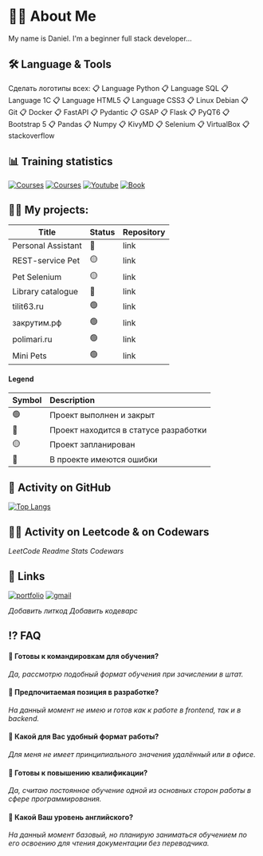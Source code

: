 
# 👨‍💻 About Me
My name is Daniel. I'm a beginner full stack developer...


## 🛠 Language & Tools

Сделать логотипы всех: 📋 Language Python 📋 Language SQL 📋 Language 1C
📋 Language HTML5 📋 Language CSS3 📋 Linux Debian
📋 Git 📋 Docker 📋 FastAPI 📋 Pydantic 📋 GSAP
📋 Flask 📋 PyQT6 📋 Bootstrap 5 📋 Pandas
📋 Numpy 📋 KivyMD 📋 Selenium 📋 VirtualBox 📋 stackoverflow 

## 📊 Training statistics

[![Сourses](https://img.shields.io/badge/Получено_сертификатов_в_ходе_курсов-31-green.svg)]()
[![Сourses](https://img.shields.io/badge/Пройдено_курсов_без_сертификатов-5-green.svg)]()
[![Youtube](https://img.shields.io/badge/Просмотрено_видео_на_YouTube-0-yellow.svg)]()
[![Book](https://img.shields.io/badge/Прочитано_обучающих_книг-1-blue.svg)]()

## 👨‍🏫 My projects:

| Title             | Status |Repository                                                                |
| ----------------- | ---------------------|--------------------------------------------- |
| Personal Assistant | 🔴  | link |
| REST-service Pet | 🟡 | link |
| Pet Selenium | 🟡 | link |
| Library catalogue | 🔵 | link |
| tilit63.ru | 🟢 | link |
| закрутим.рф | 🟢 | link |
| polimari.ru | 🟢 | link |
| Mini Pets | 🟢 | link |

#### Legend

| Symbol | Description         |
| :-------- | :------------------------- |
| 🟢 |  Проект выполнен и закрыт |
| 🔵 |  Проект находится в статусе разработки |
| 🟡 |  Проект запланирован |
| 🔴 |  В проекте имеются ошибки |

## 📝 Activity on GitHub

[![Top Langs](https://github-readme-stats.vercel.app/api/top-langs/?Daniel-Astaptscev=anuraghazra&layout=compact)](https://github.com/anuraghazra/github-readme-stats)

## 👨‍🎓 Activity on Leetcode & on Codewars 

*LeetCode Readme Stats*
*Codewars* 


## 📌 Links

[![portfolio](https://img.shields.io/badge/Stepik-000?style=for-the-badge&logo=ko-fi&logoColor=white)](https://stepik.org/users/528102007/profile) 
[![gmail](https://img.shields.io/badge/gmail-0A66C2?style=for-the-badge&logo=gmail&logoColor=white)]()

*Добавить литкод*
*Добавить кодеварс*
## ⁉️ FAQ

#### 💬 Готовы к командировкам для обучения?

*Да, рассмотрю подобный формат обучения при зачислении в штат.* 

#### 💬 Предпочитаемая позиция в разработке? 

*На данный момент не имею и готов как к работе в frontend, так и в backend.*

#### 💬 Какой для Вас удобный формат работы? 

*Для меня не имеет принципиального значения удалённый или в офисе.*

#### 💬 Готовы к повышению квалификации? 

*Да, считаю постоянное обучение одной из основных сторон работы в сфере программирования.*

#### 💬 Какой Ваш уровень английского? 

*На данный момент базовый, но планирую заниматься обучением по его освоению для чтения документации без переводчика.*
